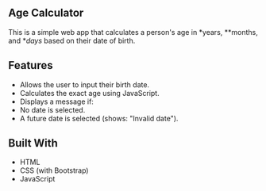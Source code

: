 ## Age Calculator
This is a simple web app that calculates a person's age in *years, **months, and **days* based on their date of birth.

## Features
- Allows the user to input their birth date.
- Calculates the exact age using JavaScript.
- Displays a message if:
- No date is selected.
- A future date is selected (shows: "Invalid date").

## Built With
- HTML
- CSS (with Bootstrap)
- JavaScript

